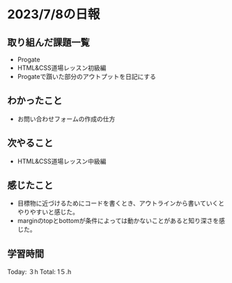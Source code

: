 # 2023/7/8の日報
## 取り組んだ課題一覧
* Progate
 * HTML&CSS道場レッスン初級編
* Progateで躓いた部分のアウトプットを日記にする
## わかったこと
 * お問い合わせフォームの作成の仕方
## 次やること
* HTML&CSS道場レッスン中級編
## 感じたこと
* 目標物に近づけるためにコードを書くとき、アウトラインから書いていくとやりやすいと感じた。
* marginのtopとbottomが条件によっては動かないことがあると知り深さを感じた。
## 学習時間
Today: ３h
Total: 1５.h
